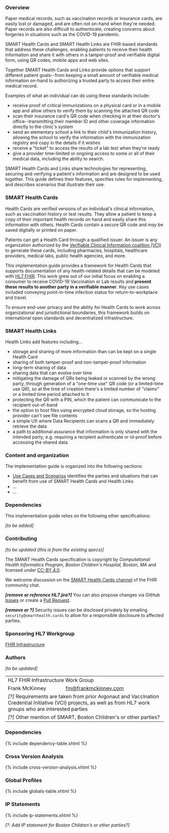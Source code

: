 ### Overview

Paper medical records, such as vaccination records or insurance cards, are easily lost or  damaged, and are often not on-hand when they're needed. Paper records are also difficult to authenticate, creating concerns about forgeries in situations such as the COVID-19 pandemic.

SMART Health Cards and SMART Health Links are FHIR-based standards that address these challenges, enabling patients to receive their health information and share it with others in a tamper-proof and verifiable digital form, using QR codes, mobile apps and web sites. 

Together SMART Health Cards and Links provide options that support different patient goals--from keeping a small amount of verifiable medical information on-hand to authorizing a trusted party to access their entire medical record. 

<p></p>

Examples of what an individual can do using these standards include:

- receive proof of critical immunizations on a physical card or in a mobile app and allow others to verify them by scanning the attached QR code
- scan their insurance card's QR code when checking in at their doctor's office--transmitting their member ID and other coverage information directly to the clinic's system
- send an elementary school a link to their child's immunization history, allowing the school to verify the information with the immunization registry and copy in the details if it wishes
- receive a "ticket" to access the results of a lab test when they're ready
- give a provider time-limited or ongoing access to some or all of their medical data, including the ability to search.

<p></p>

SMART Health Cards and Links share technologies for representing, securing and verifying a patient's information and are designed to be used together. This guide defines their features, specifies rules for implementing, and describes scenarios that illustrate their use.

<p></p>

### SMART Health Cards

Health Cards are verified versions of an individual's clinical information, such as vaccination history or test results. They allow a patient to keep a copy of their important health records on hand and easily share this information with others. Health Cards contain a secure QR code and may be saved digitally or printed on paper.

Patients can get a Health Card through a qualified issuer. An issuer is any organization authorized by the [Verifiable Clinical Information coalition (VCI)](https://www.vci.org) to generate these cards, including pharmacies, hospitals, healthcare providers, medical labs, public health agencies, and more.

This implementation guide provides a framework for Health Cards that supports documentation of any health-related details that can be modeled with [HL7 FHIR](https://hl7.org/fhir/). This work grew out of our initial focus on enabling a consumer to receive COVID-19 Vaccination or Lab results and **present these results to another party in a verifiable manner**. Key use cases included conveying point-in-time infection status for return-to-workplace and travel.

To ensure end-user privacy and the ability for Health Cards to work across organizational and jurisdictional boundaries, this framework builds on international open standards and decentralized infrastructure.

<p></p>

### SMART Health Links
Health Links add features including...
- storage and sharing of more information than can be kept on a single Health Card
- sharing of both tamper-proof and non-tamper-proof information
- long-term sharing of data
- sharing data that can evolve over time
- mitigating the damage of QRs being leaked or scanned by the wrong party, through generation of a "one-time use" QR code (or a limited-time use QR), so at the time of creation there's a limited number of "claims" or a limited time period attached to it
- protecting the QR with a PIN, which the patient can communicate to the recipient out-of-band
- the option to host files using encrypted cloud storage, so the hosting provider can't see file contents
- a simple UX where Data Recipients can scans a QR and immediately retrieve the data
- a path to additional assurance that information is only shared with the intended party, e.g. requiring a recipient authenticate or id-proof before accessing the shared data.

<p></p>

### Content and organization
The implementation guide is organized into the following sections:
* [Use Cases and Scenarios](use-cases.html) identifies the parties and situations that can benefit from use of SMART Health Cards and Health Links
* ...
* ...

<p></p>

### Dependencies 
This implementation guide relies on the following other specifications: 

*[to be added]*

<p></p>

### Contributing

*[to be updated (this is from the existing specs)]*

The SMART Health Cards specification is copyright by *Computational Health Informatics Program, Boston Children's Hospital, Boston, MA* and licensed under [CC-BY 4.0](https://creativecommons.org/licenses/by/4.0/).

We welcome discussion on the [SMART Health Cards channel](https://chat.fhir.org/#narrow/stream/284830-smart.2Fhealth-cards) of the FHIR community chat. 

_**[remove or reference HL7 jira?]**_ You can also propose changes via GitHub [Issues](https://github.com/smart-on-fhir/health-cards/issues) or create a [Pull Request](https://github.com/smart-on-fhir/health-cards/pulls).

_**[remove or ?]**_ Security issues can be disclosed privately by emailing `security@smarthealth.cards` to allow for a responsible disclosure to affected parties.


<p></p>

### Sponsoring HL7 Workgroup  
[FHIR Infrastructure](https://confluence.hl7.org/display/FHIRI)

<p></p>

### Authors

*[to be updated]*

<table class="grid">
    <tbody>
	  <tr>
		<td colspan="2">HL7 FHIR Infrastructure Work Group</td>
  	  </tr>
  	  <tr>
		<td>Frank McKinney</td>
		<td><a href="mailto:fm@frankmckinney.com">fm@frankmckinney.com</a></td>
	  </tr>
	  <tr>
		<td colspan="2"><i>[?]</i> Requirements are taken from prior Argonaut and Vaccination Credential Initiative (VCI) projects, as well as  from HL7 work groups who are interested parties</td>
  	  </tr>
	  <tr>
		<td colspan="2"><i>[?]</i> Other mention of SMART, Boston Children's or other parties?</td>
  	  </tr>
	</tbody>
  </table>

<p></p>

### Dependencies
{% include dependency-table.xhtml %}

### Cross Version Analysis
{% include cross-version-analysis.xhtml %}

### Global Profiles
{% include globals-table.xhtml %}

### IP Statements
{% include ip-statements.xhtml %}

<p></p>

*[?: Add IP statement for Boston Children's or other parties?]*

<p></p>
<p></p>